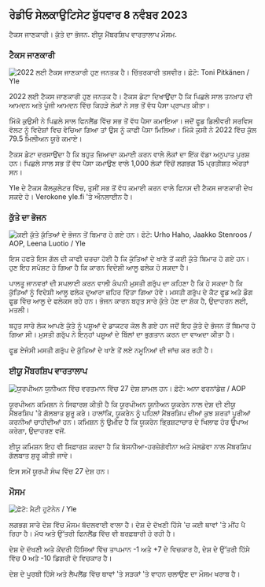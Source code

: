 ## ਰੇਡੀਓ ਸੇਲਕਾਉਟਿਸੇਟ ਬੁੱਧਵਾਰ 8 ਨਵੰਬਰ 2023

ਟੈਕਸ ਜਾਣਕਾਰੀ। ਕੁੱਤੇ ਦਾ ਭੋਜਨ. ਈਯੂ ਮੈਂਬਰਸ਼ਿਪ ਵਾਰਤਾਲਾਪ ਮੌਸਮ.

### ਟੈਕਸ ਜਾਣਕਾਰੀ

![2022 ਲਈ ਟੈਕਸ ਜਾਣਕਾਰੀ ਹੁਣ ਜਨਤਕ ਹੈ। ਚਿੱਤਰਕਾਰੀ ਤਸਵੀਰ। ਫ਼ੋਟੋ: Toni Pitkänen / Yle](https://images.cdn.yle.fi/image/upload/c_crop,h_2628,w_4672,x_747,y_536/ar_1.777777777777777,c_fill,g_7777777777777777777777777777777777777777777777777777777777777777777777777777777777777777777777777777777777777777777777777777777777,c_fill,g_6p_10/50d_10/00q_auto:eco/f_auto/fl_lossy/v1692260664/39-115812464ddd8da1ad5a)

2022 ਲਈ ਟੈਕਸ ਜਾਣਕਾਰੀ ਹੁਣ ਜਨਤਕ ਹੈ। ਟੈਕਸ ਡੇਟਾ ਦਿਖਾਉਂਦਾ ਹੈ ਕਿ ਪਿਛਲੇ ਸਾਲ ਤਨਖ਼ਾਹ ਦੀ ਆਮਦਨ ਅਤੇ ਪੂੰਜੀ ਆਮਦਨ ਵਿੱਚ ਕਿਹੜੇ ਲੋਕਾਂ ਨੇ ਸਭ ਤੋਂ ਵੱਧ ਪੈਸਾ ਪ੍ਰਾਪਤ ਕੀਤਾ।

ਮਿੱਕੋ ਕੁਉਸੀ ਨੇ ਪਿਛਲੇ ਸਾਲ ਫਿਨਲੈਂਡ ਵਿੱਚ ਸਭ ਤੋਂ ਵੱਧ ਪੈਸਾ ਕਮਾਇਆ। ਜਦੋਂ ਫੂਡ ਡਿਲੀਵਰੀ ਸਰਵਿਸ ਵੋਲਟ ਨੂੰ ਵਿਦੇਸ਼ਾਂ ਵਿਚ ਵੇਚਿਆ ਗਿਆ ਤਾਂ ਉਸ ਨੂੰ ਕਾਫੀ ਪੈਸਾ ਮਿਲਿਆ। ਮਿੱਕੋ ਕੁਸੀ ਨੇ 2022 ਵਿੱਚ ਕੁੱਲ 79.5 ਮਿਲੀਅਨ ਯੂਰੋ ਕਮਾਏ।

ਟੈਕਸ ਡੇਟਾ ਦਰਸਾਉਂਦਾ ਹੈ ਕਿ ਬਹੁਤ ਜ਼ਿਆਦਾ ਕਮਾਈ ਕਰਨ ਵਾਲੇ ਲੋਕਾਂ ਦਾ ਇੱਕ ਵੱਡਾ ਅਨੁਪਾਤ ਪੁਰਸ਼ ਹਨ। ਪਿਛਲੇ ਸਾਲ ਸਭ ਤੋਂ ਵੱਧ ਪੈਸਾ ਕਮਾਉਣ ਵਾਲੇ 1,000 ਲੋਕਾਂ ਵਿੱਚੋਂ ਲਗਭਗ 15 ਪ੍ਰਤੀਸ਼ਤ ਔਰਤਾਂ ਸਨ।

Yle ਦੇ ਟੈਕਸ ਕੈਲਕੁਲੇਟਰ ਵਿੱਚ, ਤੁਸੀਂ ਸਭ ਤੋਂ ਵੱਧ ਕਮਾਈ ਕਰਨ ਵਾਲੇ ਫਿਨਸ ਦੀ ਟੈਕਸ ਜਾਣਕਾਰੀ ਦੇਖ ਸਕਦੇ ਹੋ। Verokone yle.fi 'ਤੇ ਔਨਲਾਈਨ ਹੈ।

### ਕੁੱਤੇ ਦਾ ਭੋਜਨ

![ਕਈ ਕੁੱਤੇ ਕੁੱਤਿਆਂ ਦੇ ਭੋਜਨ ਤੋਂ ਬਿਮਾਰ ਹੋ ਗਏ ਹਨ। ਫੋਟੋ: Urho Haho, Jaakko Stenroos / AOP, Leena Luotio / Yle](https://images.cdn.yle.fi/image/upload/c_crop,h_1080,w_1919,x_0,y_0/ar_1.77777777777777f77,c_cdn.h_675,w_1200/dpr_1.0/q_auto:eco/f_auto/fl_lossy/v1699386970/39-11965956548f484ed3bb)

ਇਸ ਹਫਤੇ ਇਸ ਗੱਲ ਦੀ ਕਾਫੀ ਚਰਚਾ ਹੋਈ ਹੈ ਕਿ ਕੁੱਤਿਆਂ ਦੇ ਖਾਣੇ ਤੋਂ ਕਈ ਕੁੱਤੇ ਬਿਮਾਰ ਹੋ ਗਏ ਹਨ। ਹੁਣ ਇਹ ਸਪੱਸ਼ਟ ਹੋ ਗਿਆ ਹੈ ਕਿ ਕਾਰਨ ਵਿਦੇਸ਼ੀ ਆਲੂ ਫਲੇਕ ਹੋ ਸਕਦਾ ਹੈ।

ਪਾਲਤੂ ਜਾਨਵਰਾਂ ਦੀ ਸਪਲਾਈ ਕਰਨ ਵਾਲੀ ਕੰਪਨੀ ਮੁਸਤੀ ਗਰੁੱਪ ਦਾ ਕਹਿਣਾ ਹੈ ਕਿ ਹੋ ਸਕਦਾ ਹੈ ਕਿ ਕੁੱਤਿਆਂ ਨੂੰ ਵਿਦੇਸ਼ੀ ਆਲੂ ਫਲੇਕ ਦੁਆਰਾ ਜ਼ਹਿਰ ਦਿੱਤਾ ਗਿਆ ਹੋਵੇ। ਮਸਤੀ ਗਰੁੱਪ ਦੇ ਕੈਟ ਫੂਡ ਅਤੇ ਡੌਗ ਫੂਡ ਵਿੱਚ ਆਲੂ ਦੇ ਫਲੇਕਸ ਰਹੇ ਹਨ। ਭੋਜਨ ਕਾਰਨ ਬਹੁਤ ਸਾਰੇ ਕੁੱਤੇ ਹੋਣ ਦਾ ਸ਼ੱਕ ਹੈ, ਉਦਾਹਰਨ ਲਈ, ਮਤਲੀ।

ਬਹੁਤ ਸਾਰੇ ਲੋਕ ਆਪਣੇ ਕੁੱਤੇ ਨੂੰ ਪਸ਼ੂਆਂ ਦੇ ਡਾਕਟਰ ਕੋਲ ਲੈ ਗਏ ਹਨ ਜਦੋਂ ਇਹ ਕੁੱਤੇ ਦੇ ਭੋਜਨ ਤੋਂ ਬਿਮਾਰ ਹੋ ਗਿਆ ਸੀ। ਮੁਸਤੀ ਗਰੁੱਪ ਨੇ ਇਨ੍ਹਾਂ ਪਸ਼ੂਆਂ ਦੇ ਬਿੱਲਾਂ ਦਾ ਭੁਗਤਾਨ ਕਰਨ ਦਾ ਵਾਅਦਾ ਕੀਤਾ ਹੈ।

ਫੂਡ ਏਜੰਸੀ ਮਸਤੀ ਗਰੁੱਪ ਦੇ ਕੁੱਤਿਆਂ ਦੇ ਖਾਣੇ ਤੋਂ ਲਏ ਨਮੂਨਿਆਂ ਦੀ ਜਾਂਚ ਕਰ ਰਹੀ ਹੈ।

### ਈਯੂ ਮੈਂਬਰਸ਼ਿਪ ਵਾਰਤਾਲਾਪ

![ਯੂਰਪੀਅਨ ਯੂਨੀਅਨ ਵਿੱਚ ਵਰਤਮਾਨ ਵਿੱਚ 27 ਦੇਸ਼ ਸ਼ਾਮਲ ਹਨ। ਫ਼ੋਟੋ: ਅਨਾ ਫਰਨਾਂਡੇਜ਼ / AOP](https://images.cdn.yle.fi/image/upload/c_crop,h_2394,w_4256,x_0,y_419/ar_1.777777777777777,c_fill,g_faces,h_675/0201,c_fillq_auto:eco/f_auto/fl_lossy/v1632407032/39-857648614c8a7c923f2)

ਯੂਰਪੀਅਨ ਕਮਿਸ਼ਨ ਨੇ ਸਿਫਾਰਸ਼ ਕੀਤੀ ਹੈ ਕਿ ਯੂਰਪੀਅਨ ਯੂਨੀਅਨ ਯੂਕਰੇਨ ਨਾਲ ਦੇਸ਼ ਦੀ ਈਯੂ ਮੈਂਬਰਸ਼ਿਪ 'ਤੇ ਗੱਲਬਾਤ ਸ਼ੁਰੂ ਕਰੇ। ਹਾਲਾਂਕਿ, ਯੂਕਰੇਨ ਨੂੰ ਪਹਿਲਾਂ ਮੈਂਬਰਸ਼ਿਪ ਦੀਆਂ ਕੁਝ ਸ਼ਰਤਾਂ ਪੂਰੀਆਂ ਕਰਨੀਆਂ ਚਾਹੀਦੀਆਂ ਹਨ। ਕਮਿਸ਼ਨ ਨੂੰ ਉਮੀਦ ਹੈ ਕਿ ਯੂਕਰੇਨ ਭ੍ਰਿਸ਼ਟਾਚਾਰ ਦੇ ਖਿਲਾਫ ਹੋਰ ਉਪਾਅ ਕਰੇਗਾ, ਉਦਾਹਰਣ ਵਜੋਂ.

ਈਯੂ ਕਮਿਸ਼ਨ ਇਹ ਵੀ ਸਿਫ਼ਾਰਸ਼ ਕਰਦਾ ਹੈ ਕਿ ਬੋਸਨੀਆ-ਹਰਜ਼ੇਗੋਵੀਨਾ ਅਤੇ ਮੋਲਡੋਵਾ ਨਾਲ ਮੈਂਬਰਸ਼ਿਪ ਗੱਲਬਾਤ ਸ਼ੁਰੂ ਕੀਤੀ ਜਾਵੇ।

ਇਸ ਸਮੇਂ ਯੂਰਪੀ ਸੰਘ ਵਿੱਚ 27 ਦੇਸ਼ ਹਨ।

### ਮੌਸਮ

![ ਫ਼ੋਟੋ: ਮੈਟੀ ਹੂਟੋਨੇਨ / Yle](https://images.cdn.yle.fi/image/upload/c_crop,h_1080,w_1919,x_0,y_0/ar_1.777777777777777,c_fill,g_faces,h_1577777777777777777777777777777777777777777777777777777777777777777777777777777777777777777777777777777777777777777777777777777777777777777,c_fill,g_faces,h_155/d_015/015/0/q_auto:eco/f_auto/fl_lossy/v1699449326/39-1197700654b89b86284a)

ਲਗਭਗ ਸਾਰੇ ਦੇਸ਼ ਵਿੱਚ ਮੌਸਮ ਬੱਦਲਵਾਈ ਵਾਲਾ ਹੈ। ਦੇਸ਼ ਦੇ ਦੱਖਣੀ ਹਿੱਸੇ 'ਚ ਕਈ ਥਾਵਾਂ 'ਤੇ ਮੀਂਹ ਪੈ ਰਿਹਾ ਹੈ। ਮੱਧ ਅਤੇ ਉੱਤਰੀ ਫਿਨਲੈਂਡ ਵਿੱਚ ਵੀ ਬਰਫ਼ਬਾਰੀ ਹੋ ਰਹੀ ਹੈ।

ਦੇਸ਼ ਦੇ ਦੱਖਣੀ ਅਤੇ ਕੇਂਦਰੀ ਹਿੱਸਿਆਂ ਵਿੱਚ ਤਾਪਮਾਨ -1 ਅਤੇ +7 ਦੇ ਵਿਚਕਾਰ ਹੈ, ਦੇਸ਼ ਦੇ ਉੱਤਰੀ ਹਿੱਸੇ ਵਿੱਚ 0 ਅਤੇ -10 ਡਿਗਰੀ ਦੇ ਵਿਚਕਾਰ ਹੈ।

ਦੇਸ਼ ਦੇ ਪੂਰਬੀ ਹਿੱਸੇ ਅਤੇ ਲੈਪਲੈਂਡ ਵਿੱਚ ਥਾਵਾਂ 'ਤੇ ਸੜਕਾਂ 'ਤੇ ਵਾਹਨ ਚਲਾਉਣ ਦਾ ਮੌਸਮ ਖਰਾਬ ਹੈ।